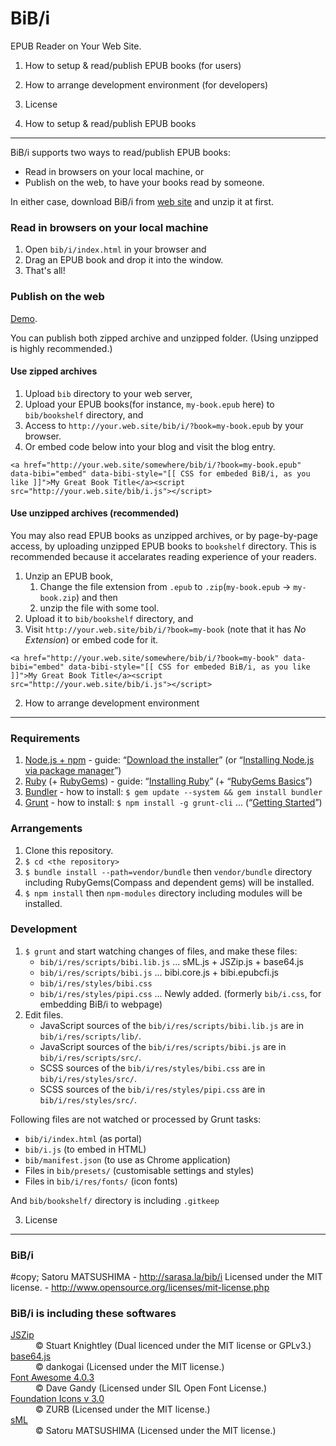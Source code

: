 BiB/i
================================================================================================================================

EPUB Reader on Your Web Site.

1. How to setup & read/publish EPUB books (for users)
2. How to arrange development environment (for developers)
3. License




1. How to setup & read/publish EPUB books
--------------------------------------------------------------------------------------------------------------------------------

BiB/i supports two ways to read/publish EPUB books:

* Read in browsers on your local machine, or
* Publish on the web, to have your books read by someone.

In either case, download BiB/i from [web site](http://sarasa.la/bib/i/#download) and unzip it at first.



### Read in browsers on your local machine

1. Open `bib/i/index.html` in your browser and
2. Drag an EPUB book and drop it into the window.
3. That's all!



### Publish on the web

[Demo](http://sarasa.la/bib/i/#demo).

You can publish both zipped archive and unzipped folder.
(Using unzipped is highly recommended.)


#### Use zipped archives

1. Upload `bib` directory to your web server,
2. Upload your EPUB books(for instance, `my-book.epub` here) to `bib/bookshelf` directory, and
3. Access to `http://your.web.site/bib/i/?book=my-book.epub` by your browser.
4. Or embed code below into your blog and visit the blog entry.

```
<a href="http://your.web.site/somewhere/bib/i/?book=my-book.epub" data-bibi="embed" data-bibi-style="[[ CSS for embeded BiB/i, as you like ]]">My Great Book Title</a><script src="http://your.web.site/bib/i.js"></script>
```


#### Use unzipped archives (recommended)

You may also read EPUB books as unzipped archives, or by page-by-page access, by uploading unzipped EPUB books to `bookshelf` directory.
This is recommended because it accelarates reading experience of your readers.

1. Unzip an EPUB book,
    1. Change the file extension from `.epub` to `.zip`(`my-book.epub` -> `my-book.zip`) and then
    2. unzip the file with some tool.
2. Upload it to `bib/bookshelf` directory, and
3. Visit `http://your.web.site/bib/i/?book=my-book` (note that it has *No Extension*) or embed code for it.

```
<a href="http://your.web.site/somewhere/bib/i/?book=my-book" data-bibi="embed" data-bibi-style="[[ CSS for embeded BiB/i, as you like ]]">My Great Book Title</a><script src="http://your.web.site/bib/i.js"></script>
```




2. How to arrange development environment
--------------------------------------------------------------------------------------------------------------------------------


### Requirements

1. [Node.js + npm](http://nodejs.org/) - guide: “[Download the installer](http://nodejs.org/download/)” (or “[Installing Node.js via package manager](https://github.com/joyent/node/wiki/Installing-Node.js-via-package-manager)”)
2. [Ruby](https://www.ruby-lang.org/) (+ [RubyGems](http://guides.rubygems.org/)) - guide: “[Installing Ruby](https://www.ruby-lang.org/en/installation/)” (+ “[RubyGems Basics](http://guides.rubygems.org/rubygems-basics/)”)
3. [Bundler](http://bundler.io/) - how to install: `$ gem update --system && gem install bundler`
4. [Grunt](http://gruntjs.com/) - how to install: `$ npm install -g grunt-cli` ... (“[Getting Started](http://gruntjs.com/getting-started)”)


### Arrangements

1. Clone this repository.
2. `$ cd <the repository>`
3. `$ bundle install --path=vendor/bundle` then `vendor/bundle` directory including RubyGems(Compass and dependent gems) will be installed.
4. `$ npm install` then `npm-modules` directory including modules will be installed.


### Development

1. `$ grunt` and start watching changes of files, and make these files:
    * `bib/i/res/scripts/bibi.lib.js` ... sML.js + JSZip.js + base64.js
    * `bib/i/res/scripts/bibi.js` ... bibi.core.js + bibi.epubcfi.js
    * `bib/i/res/styles/bibi.css`
    * `bib/i/res/styles/pipi.css` ... Newly added. (formerly `bib/i.css`, for embedding BiB/i to webpage)
2. Edit files.
    * JavaScript sources of the `bib/i/res/scripts/bibi.lib.js` are in `bib/i/res/scripts/lib/`.
    * JavaScript sources of the `bib/i/res/scripts/bibi.js` are in `bib/i/res/scripts/src/`.
    * SCSS sources of the `bib/i/res/styles/bibi.css` are in `bib/i/res/styles/src/`.
    * SCSS sources of the `bib/i/res/styles/pipi.css` are in `bib/i/res/styles/src/`.

Following files are not watched or processed by Grunt tasks:

* `bib/i/index.html` (as portal)
* `bib/i.js` (to embed in HTML)
* `bib/manifest.json` (to use as Chrome application)
* Files in `bib/presets/` (customisable settings and styles)
* Files in `bib/i/res/fonts/` (icon fonts)

And `bib/bookshelf/` directory is including `.gitkeep`




3. License
--------------------------------------------------------------------------------------------------------------------------------


### BiB/i

#copy; Satoru MATSUSHIMA - http://sarasa.la/bib/i
Licensed under the MIT license. - http://www.opensource.org/licenses/mit-license.php


### BiB/i is including these softwares

<dl>
	<dt><a href="http://stuartk.com/jszip">JSZip</a></dt><dd>&copy; Stuart Knightley (Dual licenced under the MIT license or GPLv3.)</dd>
	<dt><a href="https://github.com/dankogai/js-base64">base64.js</a></dt><dd>&copy; dankogai (Licensed under the MIT license.)</dd>
	<dt><a href="http://fortawesome.github.io/Font-Awesome/">Font Awesome 4.0.3</a></dt><dd>&copy; Dave Gandy (Licensed under SIL Open Font License.)</dd>
	<dt><a href="http://zurb.com/playground/foundation-icon-fonts-3">Foundation Icons v 3.0</a></dt><dd>&copy; ZURB (Licensed under the MIT license.)</dd>
	<dt><a href="http://sarasa.sm/sML">sML</a></dt><dd>&copy; Satoru MATSUSHIMA (Licensed under the MIT license.)</dd>
</dl>


